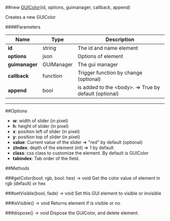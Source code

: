 ##new [GUIColor](#)(id, options, guimanager, callback, append)

Creates a new GUIColor

####Parameters

Name | Type | Description
---|---|---
**id** | string | The id and name element
**options** | json | Options of element
**guimanager** | GUIManager | The gui manager
**callback** | function | Trigger function by change (optional)
**append** | bool | is added to the &lt;body&gt;. =&gt; True by default (optional)
---

##Options

* **w**: width of slider (in pixel)
* **h**: height of slider (in pixel)
* **x**: position left of slider (in pixel)
* **y**: position top of slider (in pixel)
* **value**: Current value of the slider =&gt; "red" by default (optional)
* **zIndex**: depth of the element (int) =&gt; 1 by default
* **class**: css class to customize the element. By default is GUIColor
* **tabindex**: Tab order of the field.

##Methods

###getColor(bool: rgb, bool: hex) → void
Get the color value of element in rgb (default) or hex

###setVisible(bool, fade) → void
Set this GUI element to visible or invisible

###isVisible() → void
Returns element if is visible or no

###dispose() → void
Dispose the GUIColor, and delete element.
